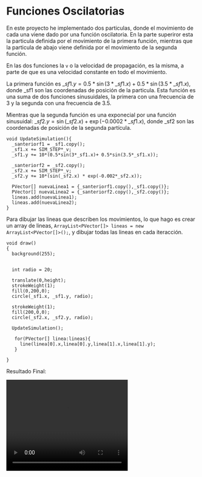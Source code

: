 # Funciones Oscilatorias
En este proyecto he implementado dos particulas, donde el movimiento de cada una viene dado por una función oscilatoria. En la parte superiror esta la particula definida por el movimiento de la primera función, mientras que la particula de abajo viene definida por el movimiento de la segunda función.

En las dos funciones la `v` o la velocidad de propagación, es la misma, a parte de que es una velocidad constante en todo el movimiento.

La primera función es $\_sf1.y=0.5* \sin(3* \_sf1.x) + 0.5 * \sin(3.5* \_sf1.x)$, donde _sf1 son las coordenadas de posición de la particula. Esta función es una suma de dos funciones sinusuidales, la primera con una frecuencia de 3 y la segunda con una frecuencia de 3.5.

Mientras que la segunda función es una exponecial por una función sinusuidal: $\_sf2.y= \sin( \_sf2.x) + \exp(-0.0002*\_sf1.x)$, donde _sf2 son las coordenadas de posición de la segunda partícula.
```
void UpdateSimulation(){
  _santeriorf1 = _sf1.copy();
  _sf1.x += SIM_STEP*_v;
  _sf1.y += 10*(0.5*sin(3*_sf1.x)+ 0.5*sin(3.5*_sf1.x));
  
  _santeriorf2 = _sf2.copy();
  _sf2.x += SIM_STEP*_v;
  _sf2.y += 10*(sin(_sf2.x) * exp(-0.002*_sf2.x));
  
  PVector[] nuevaLinea1 = {_santeriorf1.copy(),_sf1.copy()};
  PVector[] nuevaLinea2 = {_santeriorf2.copy(),_sf2.copy()};
  lineas.add(nuevaLinea1);
  lineas.add(nuevaLinea2);
}

```
Para dibujar las lineas que describen los movimientos, lo que hago es crear un array de lineas, `ArrayList<PVector[]> lineas = new ArrayList<PVector[]>();`, y dibujar todas las lineas en cada iteracción.

```
void draw()
{
  background(255);
 
  
  int radio = 20;
  
  translate(0,height);
  strokeWeight(1);
  fill(0,200,0);
  circle(_sf1.x, _sf1.y, radio); 
  
  strokeWeight(1);
  fill(200,0,0);
  circle(_sf2.x, _sf2.y, radio); 
  
  UpdateSimulation();
  
   for(PVector[] linea:lineas){
     line(linea[0].x,linea[0].y,linea[1].x,linea[1].y);
   }
   
}
```
Resultado Final:

<video width="320" height="240" controls autoplay loop>
  <source src="" type="video/mp4">
  Tu navegador no soporta la reproducción de videos.
</video>